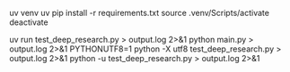 uv venv
uv pip install -r requirements.txt
source .venv/Scripts/activate
deactivate

uv run test_deep_research.py > output.log 2>&1
python main.py > output.log 2>&1
PYTHONUTF8=1 python -X utf8 test_deep_research.py > output.log 2>&1
python -u test_deep_research.py > output.log 2>&1